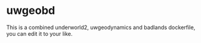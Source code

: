# uwgeobd
This is a combined underworld2, uwgeodynamics and badlands dockerfile, you can edit it to your like.
